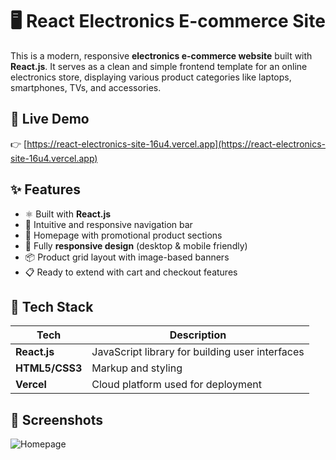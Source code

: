 # 🖥️ React Electronics E-commerce Site

This is a modern, responsive **electronics e-commerce website** built with **React.js**. It serves as a clean and simple frontend template for an online electronics store, displaying various product categories like laptops, smartphones, TVs, and accessories.

## 🚀 Live Demo

👉 [https://react-electronics-site-16u4.vercel.app](https://react-electronics-site-16u4.vercel.app)

## ✨ Features

- ⚛️ Built with **React.js**
- 🧭 Intuitive and responsive navigation bar
- 🛒 Homepage with promotional product sections
- 📱 Fully **responsive design** (desktop & mobile friendly)
- 📦 Product grid layout with image-based banners
- 📋 Ready to extend with cart and checkout features

## 📁 Tech Stack

| Tech | Description |
|------|-------------|
| **React.js** | JavaScript library for building user interfaces |
| **HTML5/CSS3** | Markup and styling |
| **Vercel** | Cloud platform used for deployment |

## 📸 Screenshots

![Homepage](https://user-images.githubusercontent.com/your-image-link/homepage.png)
<!-- Add actual image links/screenshots if you have them -->



